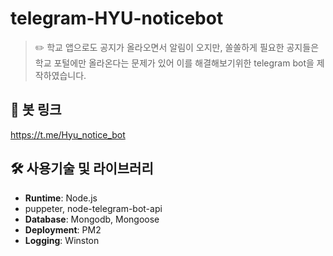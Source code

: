 # telegram-HYU-noticebot
> ✏️ 학교 앱으로도 공지가 올라오면서 알림이 오지만, 쏠쏠하게 필요한 공지들은 학교 포털에만 올라온다는 문제가 있어 이를 해결해보기위한 telegram bot을 제작하였습니다.


## 🤖 봇 링크
https://t.me/Hyu_notice_bot

## 🛠️ 사용기술 및 라이브러리

- **Runtime**: Node.js
- puppeter, node-telegram-bot-api
- **Database**: Mongodb, Mongoose
- **Deployment**: PM2
- **Logging**: Winston
